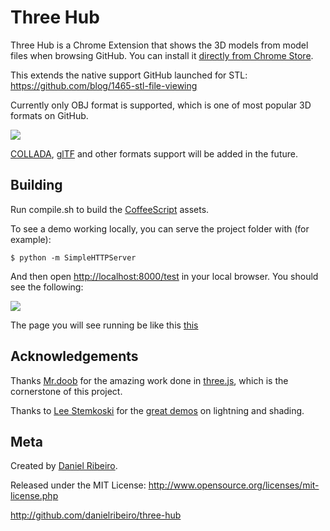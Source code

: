 # Three Hub

Three Hub is a Chrome Extension that shows the 3D models from model files when browsing GitHub. You can install it [directly from Chrome Store](http://bit.ly/three-hub).

This extends the native support GitHub launched for STL: https://github.com/blog/1465-stl-file-viewing

Currently only OBJ format is supported, which is one of most popular 3D formats on GitHub.

![](https://raw.github.com/danielribeiro/three-hub/master/docs/spider.png)

[COLLADA](http://collada.org/), [glTF](https://github.com/KhronosGroup/glTF) and other formats support will be added in the future.

## Building

Run compile.sh to build the [CoffeeScript](http://coffeescript.org/) assets.

To see a demo working locally, you can serve the project folder with (for example):

    $ python -m SimpleHTTPServer

And then open [http://localhost:8000/test](http://localhost:8000/test) in your local browser. You should see the following:

[![](https://raw.github.com/danielribeiro/three-hub/master/docs/test.png)](http://danielribeiro.github.io/three-hub/)

The page you will see running be like this [this](http://danielribeiro.github.io/three-hub/)


## Acknowledgements

Thanks [Mr.doob](https://github.com/mrdoob) for the amazing work done in [three.js](https://github.com/mrdoob/three.js), which is the cornerstone of this project.

Thanks to [Lee Stemkoski](https://github.com/stemkoski) for the [great demos](http://stemkoski.github.io/Three.js/) on lightning and shading.

## Meta

Created by [Daniel Ribeiro](http://metaphysicaldeveloper.wordpress.com/about-me).

Released under the MIT License: http://www.opensource.org/licenses/mit-license.php

http://github.com/danielribeiro/three-hub

